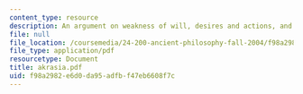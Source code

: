 ```yaml
---
content_type: resource
description: An argument on weakness of will, desires and actions, and possible responses.
file: null
file_location: /coursemedia/24-200-ancient-philosophy-fall-2004/f98a2982e6d0da95adfbf47eb6608f7c_akrasia.pdf
file_type: application/pdf
resourcetype: Document
title: akrasia.pdf
uid: f98a2982-e6d0-da95-adfb-f47eb6608f7c
---
```

